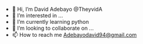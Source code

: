 - 👋 Hi, I’m David Adebayo @TheyvidA
- 👀 I’m interested in ...
- 🌱 I’m currently learning python 
- 💞️ I’m looking to collaborate on ...
- 📫 How to reach me Adebayodavid94@gmail.com 

<!---
TheyvidA/TheyvidA is a ✨ special ✨ repository because its `README.md` (this file) appears on your GitHub profile.
You can click the Preview link to take a look at your changes.
--->
